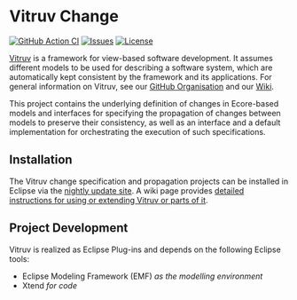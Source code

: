 # Vitruv Change
[![GitHub Action CI](https://github.com/vitruv-tools/Vitruv-Change/workflows/CI/badge.svg)](https://github.com/vitruv-tools/Vitruv-Change/actions?query=workflow%3ACI)
[![Issues](https://img.shields.io/github/issues/vitruv-tools/Vitruv-Change.svg)](https://github.com/vitruv-tools/Vitruv-Change/issues)
[![License](https://img.shields.io/github/license/vitruv-tools/Vitruv-Change.svg)](https://raw.githubusercontent.com/vitruv-tools/Vitruv-Change/main/LICENSE)

[Vitruv](https://vitruv.tools) is a framework for view-based software development. It assumes different models to be used for describing a software system,
which are automatically kept consistent by the framework and its applications. For general information on Vitruv, see our [GitHub Organisation](https://github.com/vitruv-tools) and our [Wiki](https://github.com/vitruv-tools/.github/wiki).

This project contains the underlying definition of changes in Ecore-based models and interfaces for specifying the propagation of changes between models to preserve their consistency, as well as an interface and a default implementation for orchestrating the execution of such specifications.

## Installation

The Vitruv change specification and propagation projects can be installed in Eclipse via the [nightly update site](https://vitruv.tools/updatesite/nightly). A wiki page provides [detailed instructions for using or extending Vitruv or parts of it](https://github.com/vitruv-tools/.github/wiki/Getting-Started).

## Project Development

Vitruv is realized as Eclipse Plug-ins and depends on the following Eclipse tools:
- Eclipse Modeling Framework (EMF) _as the modelling environment_
- Xtend _for code_
